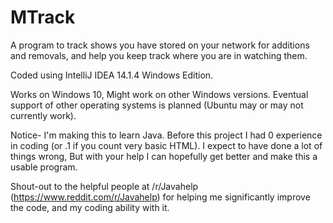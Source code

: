 # MTrack
A program to track shows you have stored on your network for additions and removals, and help you keep track where you are in watching them.

Coded using IntelliJ IDEA 14.1.4 Windows Edition.

Works on Windows 10, Might work on other Windows versions. Eventual support of other operating systems is planned (Ubuntu may or may not currently work).

Notice- I'm making this to learn Java. Before this project I had 0 experience in coding (or .1 if you count very basic HTML).
I expect to have done a lot of things wrong, But with your help I can hopefully get better and make this a usable program.

Shout-out to the helpful people at /r/Javahelp (https://www.reddit.com/r/Javahelp) for helping me significantly improve the code, and my coding ability with it.

